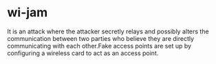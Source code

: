 # wi-jam
It is an attack where the attacker secretly relays and possibly alters the communication between two parties who believe they are directly communicating with each other.Fake access points are set up by configuring a wireless card to act as an access point.
